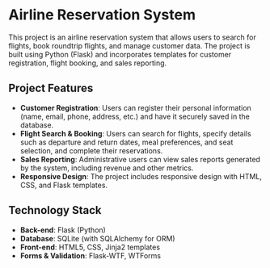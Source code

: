 # Airline Reservation System

This project is an airline reservation system that allows users to search for flights, book roundtrip flights, and manage customer data. The project is built using Python (Flask) and incorporates templates for customer registration, flight booking, and sales reporting.

## Project Features

- **Customer Registration**: Users can register their personal information (name, email, phone, address, etc.) and have it securely saved in the database.
- **Flight Search & Booking**: Users can search for flights, specify details such as departure and return dates, meal preferences, and seat selection, and complete their reservations.
- **Sales Reporting**: Administrative users can view sales reports generated by the system, including revenue and other metrics.
- **Responsive Design**: The project includes responsive design with HTML, CSS, and Flask templates.

## Technology Stack

- **Back-end**: Flask (Python)
- **Database**: SQLite (with SQLAlchemy for ORM)
- **Front-end**: HTML5, CSS, Jinja2 templates
- **Forms & Validation**: Flask-WTF, WTForms
